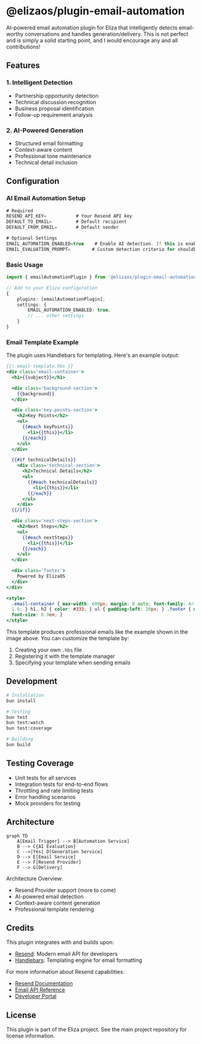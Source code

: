 # @elizaos/plugin-email-automation

AI-powered email automation plugin for Eliza that intelligently detects email-worthy conversations and handles generation/delivery. This is not perfect and is simply a solid starting point, and I would encourage any and all contributions!

## Features

### 1. Intelligent Detection

- Partnership opportunity detection
- Technical discussion recognition
- Business proposal identification
- Follow-up requirement analysis

### 2. AI-Powered Generation

- Structured email formatting
- Context-aware content
- Professional tone maintenance
- Technical detail inclusion

## Configuration

### AI Email Automation Setup

```typescript
# Required
RESEND_API_KEY=           # Your Resend API key
DEFAULT_TO_EMAIL=         # Default recipient
DEFAULT_FROM_EMAIL=       # Default sender

# Optional Settings
EMAIL_AUTOMATION_ENABLED=true    # Enable AI detection. If this is enabled, the plugin will automatically detect email-worthy conversations and handle generation/delivery and only that.
EMAIL_EVALUATION_PROMPT=        # Custom detection criteria for shouldEmail
```

### Basic Usage

```typescript
import { emailAutomationPlugin } from '@elizaos/plugin-email-automation';

// Add to your Eliza configuration
{
    plugins: [emailAutomationPlugin],
    settings: {
        EMAIL_AUTOMATION_ENABLED: true,
        // ... other settings
    }
}
```

### Email Template Example

The plugin uses Handlebars for templating. Here's an example output:

```handlebars
{{! email-template.hbs }}
<div class='email-container'>
  <h1>{{subject}}</h1>

  <div class='background-section'>
    {{background}}
  </div>

  <div class='key-points-section'>
    <h2>Key Points</h2>
    <ul>
      {{#each keyPoints}}
        <li>{{this}}</li>
      {{/each}}
    </ul>
  </div>

  {{#if technicalDetails}}
    <div class='technical-section'>
      <h2>Technical Details</h2>
      <ul>
        {{#each technicalDetails}}
          <li>{{this}}</li>
        {{/each}}
      </ul>
    </div>
  {{/if}}

  <div class='next-steps-section'>
    <h2>Next Steps</h2>
    <ul>
      {{#each nextSteps}}
        <li>{{this}}</li>
      {{/each}}
    </ul>
  </div>

  <div class='footer'>
    Powered by ElizaOS
  </div>
</div>

<style>
  .email-container { max-width: 600px; margin: 0 auto; font-family: Arial, sans-serif; line-height:
  1.6; } h1, h2 { color: #333; } ul { padding-left: 20px; } .footer { margin-top: 30px; color: #666;
  font-size: 0.9em; }
</style>
```

This template produces professional emails like the example shown in the image above. You can customize the template by:

1. Creating your own `.hbs` file
2. Registering it with the template manager
3. Specifying your template when sending emails

## Development

```bash
# Installation
bun install

# Testing
bun test
bun test:watch
bun test:coverage

# Building
bun build
```

## Testing Coverage

- Unit tests for all services
- Integration tests for end-to-end flows
- Throttling and rate limiting tests
- Error handling scenarios
- Mock providers for testing

## Architecture

```mermaid
graph TD
    A[Email Trigger] --> B[Automation Service]
    B --> C{AI Evaluation}
    C -->|Yes| D[Generation Service]
    D --> E[Email Service]
    E --> F[Resend Provider]
    F --> G[Delivery]
```

Architecture Overview:

- Resend Provider support (more to come)
- AI-powered email detection
- Context-aware content generation
- Professional template rendering

## Credits

This plugin integrates with and builds upon:

- [Resend](https://resend.com): Modern email API for developers
- [Handlebars](https://handlebarsjs.com): Templating engine for email formatting

For more information about Resend capabilities:

- [Resend Documentation](https://resend.com/docs)
- [Email API Reference](https://resend.com/docs/api-reference/introduction)
- [Developer Portal](https://resend.com/overview)

## License

This plugin is part of the Eliza project. See the main project repository for license information.
